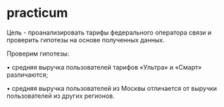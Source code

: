 # practicum
Цель - проанализировать тарифы федерального оператора связи и проверить гипотезы на основе полученных данных. 

Проверим гипотезы:

•	средняя выручка пользователей тарифов «Ультра» и «Смарт» различаются;

•	средняя выручка пользователей из Москвы отличается от выручки пользователей из других регионов.
